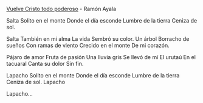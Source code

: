 [Vuelve Cristo todo poderoso](https://www.youtube.com/watch?v=i-mwsUGBzI4) - Ramón Ayala

Salta
Solito en el monte
Donde el día esconde
Lumbre de la tierra
Ceniza de sol.

Salta
También en mi alma
La vida
Sembró su color.
Un árbol
Borracho de sueños
Con ramas de viento
Crecido en el monte
De mi corazón.

Pájaro de amor
Fruta de pasión
Una lluvia gris
Se llevó de mí
El urutaú
En el tacuaral
Canta su dolor
Sin fin.

Lapacho
Solito en el monte
Donde el día esconde
Lumbre de la tierra
Ceniza de sol.
Lapacho

Lapacho...
